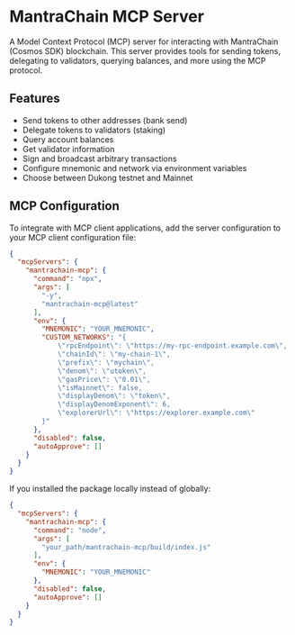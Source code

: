 # MantraChain MCP Server

A Model Context Protocol (MCP) server for interacting with MantraChain (Cosmos SDK) blockchain. This server provides tools for sending tokens, delegating to validators, querying balances, and more using the MCP protocol.

## Features

- Send tokens to other addresses (bank send)
- Delegate tokens to validators (staking)
- Query account balances
- Get validator information
- Sign and broadcast arbitrary transactions
- Configure mnemonic and network via environment variables
- Choose between Dukong testnet and Mainnet

## MCP Configuration

To integrate with MCP client applications, add the server configuration to your MCP client configuration file:

```json
{
  "mcpServers": {
    "mantrachain-mcp": {
      "command": "npx",
      "args": [
        "-y",
        "mantrachain-mcp@latest"
      ],
      "env": {
        "MNEMONIC": "YOUR_MNEMONIC",
        "CUSTOM_NETWORKS": "{
            \"rpcEndpoint\": \"https://my-rpc-endpoint.example.com\",
            \"chainId\": \"my-chain-1\",
            \"prefix\": \"mychain\",
            \"denom\": \"utoken\",
            \"gasPrice\": \"0.01\",
            \"isMainnet\": false,
            \"displayDenom\": \"token\",
            \"displayDenomExponent\": 6,
            \"explorerUrl\": \"https://explorer.example.com\"
        }"
      },
      "disabled": false,
      "autoApprove": []
    }
  }
}
```

If you installed the package locally instead of globally:

```json
{
  "mcpServers": {
    "mantrachain-mcp": {
      "command": "node",
      "args": [
        "your_path/mantrachain-mcp/build/index.js"
      ],
      "env": {
        "MNEMONIC": "YOUR_MNEMONIC"
      },
      "disabled": false,
      "autoApprove": []
    }
  }
}
```

